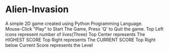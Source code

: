 # Alien-Invasion
A simple 2D game created using Python Programming Language.  
Mouse-Click "Play" to Start The Game, Press 'Q' to Quit the game.
Top Left icons represent number of lives(Three)
Top Center represents The HIGHEST SCORE
Top Right represents The CURRENT SCORE
Top Right below Current Score represents the Level
